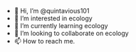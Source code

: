 - 👋 Hi, I’m @quintavious101
- 👀 I’m interested in ecology
- 🌱 I’m currently learning ecology
- 💞️ I’m looking to collaborate on ecology
- 📫 How to reach me.

<!---
quintavious101/quintavious101 is a ✨ special ✨ repository because its `README.md` (this file) appears on your GitHub profile.
You can click the Preview link to take a look at your changes.
--->
